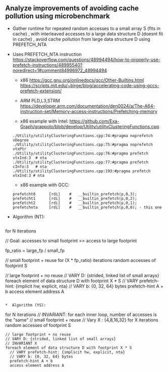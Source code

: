 Analyze improvements of avoiding cache pollution using microbenchmark
-----------------------------------------------------------------------------

*  Gather runtime for repeated random accesses to a small array S (fits in cache) , 
	with interleaved accesses to a large data structure D (doesnt fit in cache) , 
	avoid cache pollution from large data structure D using PREFETCH_NTA

*  Uses PREFETCH_NTA instruction
   https://stackoverflow.com/questions/48994494/how-to-properly-use-prefetch-instructions/48995540?noredirect=1#comment84996972_48994494

   * x86
     https://gcc.gnu.org/onlinedocs/gcc/Other-Builtins.html
     https://scripts.mit.edu/~birge/blog/accelerating-code-using-gccs-prefetch-extension/

   * ARM PLD,L3,STRM
     https://developer.arm.com/documentation/den0024/a/The-A64-instruction-set/Memory-access-instructions/Prefetching-memory


   * x86 example with Intel:
     https://github.com/Exa-Graph/grappolo/blob/develop/Utility/utilityClusteringFunctions.cpp

    ```
    ./Utility/utilityClusteringFunctions.cpp:74:#pragma noprefetch vDegree
    ./Utility/utilityClusteringFunctions.cpp:75:#pragma noprefetch vtxPtr
    ./Utility/utilityClusteringFunctions.cpp:76:#pragma prefetch vtxInd:3  # nta
    ./Utility/utilityClusteringFunctions.cpp:77:#pragma prefetch cInfo:3   # nta
    ./Utility/utilityClusteringFunctions.cpp:193:#pragma prefetch vtxInd:3 # nta
    ```

   * x86 example with GCC:
    ```
    prefetcht0      [rdi]    #   __builtin_prefetch(p,0,3);
    prefetcht1      [rdi]    #   __builtin_prefetch(p,0,2);
    prefetcht2      [rdi]    #   __builtin_prefetch(p,0,1);
    prefetchnta     [rdi]    #   __builtin_prefetch(p,0,0); - this one
    ```

* Algorithm (NT):
   ```
for N iterations

  // Goal: accesses to small footprint >> access to large footprint
  
  fp_ratio = large_fp / small_fp

  // small footprint + reuse
  for (X * fp_ratio) iterations
    random accesses of footprint S

  // large footprint + no reuse
  // VARY D: {strided, linked list of small arrays}
  foreach element of data structure D with footprint X * S
    // VARY prefetch-hint: {implicit hw, explicit, nta}
    // VARY b: {0, 32, 64} bytes
    prefetch-hint A + b
    access element address A

```

*  Algorithm (YS):
```
  for N iterations 
    // INVARIANT: for each inner loop, number of accesses is the "same"
    // small footprint + reuse 
    // Vary X : {4,8,16,32}
    for X iterations
           random accesses of footprint S

    // large footprint + no reuse 
    // VARY D: {strided, linked list of small arrays}
    // INVARIANT X
    foreach element of data structure D with footprint X * S
      // VARY prefetch-hint: {implicit hw, explicit, nta}
      // VARY b: {0, 32, 64} bytes
      prefetch-hint A + b
      access element address A
```




